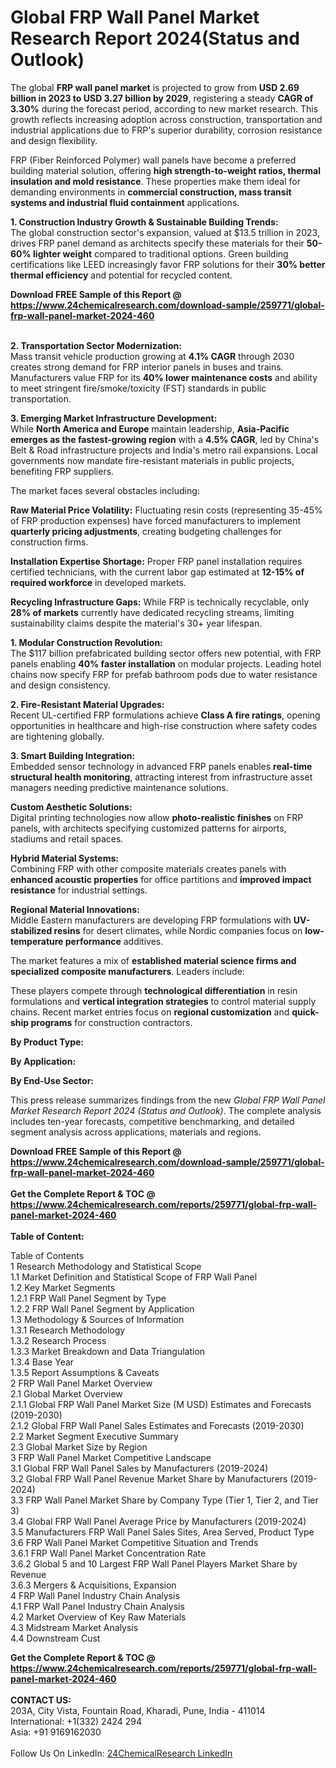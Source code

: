 <h1>Global FRP Wall Panel Market Research Report 2024(Status and Outlook)</h1><p>The global <strong>FRP wall panel market</strong> is projected to grow from <strong>USD 2.69 billion in 2023 to USD 3.27 billion by 2029</strong>, registering a steady <strong>CAGR of 3.30%</strong> during the forecast period, according to new market research. This growth reflects increasing adoption across construction, transportation and industrial applications due to FRP's superior durability, corrosion resistance and design flexibility.</p><p>FRP (Fiber Reinforced Polymer) wall panels have become a preferred building material solution, offering <strong>high strength-to-weight ratios, thermal insulation and mold resistance</strong>. These properties make them ideal for demanding environments in <strong>commercial construction, mass transit systems and industrial fluid containment</strong> applications.</p><p><strong>1. Construction Industry Growth &amp; Sustainable Building Trends:</strong><br>
The global construction sector's expansion, valued at $13.5 trillion in 2023, drives FRP panel demand as architects specify these materials for their <strong>50-60% lighter weight</strong> compared to traditional options. Green building certifications like LEED increasingly favor FRP solutions for their <strong>30% better thermal efficiency</strong> and potential for recycled content.</p><div><b>Download FREE Sample of this Report @ 
            <a href="https://www.24chemicalresearch.com/download-sample/259771/global-frp-wall-panel-market-2024-460">
            https://www.24chemicalresearch.com/download-sample/259771/global-frp-wall-panel-market-2024-460</a></b></div><br><p><strong>2. Transportation Sector Modernization:</strong><br>
Mass transit vehicle production growing at <strong>4.1% CAGR</strong> through 2030 creates strong demand for FRP interior panels in buses and trains. Manufacturers value FRP for its <strong>40% lower maintenance costs</strong> and ability to meet stringent fire/smoke/toxicity (FST) standards in public transportation.</p><p><strong>3. Emerging Market Infrastructure Development:</strong><br>
While <strong>North America and Europe</strong> maintain leadership, <strong>Asia-Pacific emerges as the fastest-growing region</strong> with a <strong>4.5% CAGR</strong>, led by China's Belt &amp; Road infrastructure projects and India's metro rail expansions. Local governments now mandate fire-resistant materials in public projects, benefiting FRP suppliers.</p><p>The market faces several obstacles including:</p><p><strong>Raw Material Price Volatility:</strong> Fluctuating resin costs (representing 35-45% of FRP production expenses) have forced manufacturers to implement <strong>quarterly pricing adjustments</strong>, creating budgeting challenges for construction firms.</p><p><strong>Installation Expertise Shortage:</strong> Proper FRP panel installation requires certified technicians, with the current labor gap estimated at <strong>12-15% of required workforce</strong> in developed markets.</p><p><strong>Recycling Infrastructure Gaps:</strong> While FRP is technically recyclable, only <strong>28% of markets</strong> currently have dedicated recycling streams, limiting sustainability claims despite the material's 30+ year lifespan.</p><p><strong>1. Modular Construction Revolution:</strong><br>
The $117 billion prefabricated building sector offers new potential, with FRP panels enabling <strong>40% faster installation</strong> on modular projects. Leading hotel chains now specify FRP for prefab bathroom pods due to water resistance and design consistency.</p><p><strong>2. Fire-Resistant Material Upgrades:</strong><br>
Recent UL-certified FRP formulations achieve <strong>Class A fire ratings</strong>, opening opportunities in healthcare and high-rise construction where safety codes are tightening globally.</p><p><strong>3. Smart Building Integration:</strong><br>
Embedded sensor technology in advanced FRP panels enables <strong>real-time structural health monitoring</strong>, attracting interest from infrastructure asset managers needing predictive maintenance solutions.</p><p><strong>Custom Aesthetic Solutions:</strong><br>
  Digital printing technologies now allow <strong>photo-realistic finishes</strong> on FRP panels, with architects specifying customized patterns for airports, stadiums and retail spaces.</p><p><strong>Hybrid Material Systems:</strong><br>
  Combining FRP with other composite materials creates panels with <strong>enhanced acoustic properties</strong> for office partitions and <strong>improved impact resistance</strong> for industrial settings.</p><p><strong>Regional Material Innovations:</strong><br>
  Middle Eastern manufacturers are developing FRP formulations with <strong>UV-stabilized resins</strong> for desert climates, while Nordic companies focus on <strong>low-temperature performance</strong> additives.</p><p>The market features a mix of <strong>established material science firms and specialized composite manufacturers</strong>. Leaders include:</p><p>These players compete through <strong>technological differentiation</strong> in resin formulations and <strong>vertical integration strategies</strong> to control material supply chains. Recent market entries focus on <strong>regional customization</strong> and <strong>quick-ship programs</strong> for construction contractors.</p><p><strong>By Product Type:</strong></p><p><strong>By Application:</strong></p><p><strong>By End-Use Sector:</strong></p><p>This press release summarizes findings from the new <em>Global FRP Wall Panel Market Research Report 2024 (Status and Outlook)</em>. The complete analysis includes ten-year forecasts, competitive benchmarking, and detailed segment analysis across applications, materials and regions.</p><div><b>Download FREE Sample of this Report @ 
            <a href="https://www.24chemicalresearch.com/download-sample/259771/global-frp-wall-panel-market-2024-460">
            https://www.24chemicalresearch.com/download-sample/259771/global-frp-wall-panel-market-2024-460</a></b></div><br><div><b>Get the Complete Report & TOC @ 
            <a href="https://www.24chemicalresearch.com/reports/259771/global-frp-wall-panel-market-2024-460">
            https://www.24chemicalresearch.com/reports/259771/global-frp-wall-panel-market-2024-460</a></b></div><br>
            <b>Table of Content:</b><p>Table of Contents<br />
1 Research Methodology and Statistical Scope<br />
1.1 Market Definition and Statistical Scope of FRP Wall Panel<br />
1.2 Key Market Segments<br />
1.2.1 FRP Wall Panel Segment by Type<br />
1.2.2 FRP Wall Panel Segment by Application<br />
1.3 Methodology & Sources of Information<br />
1.3.1 Research Methodology<br />
1.3.2 Research Process<br />
1.3.3 Market Breakdown and Data Triangulation<br />
1.3.4 Base Year<br />
1.3.5 Report Assumptions & Caveats<br />
2 FRP Wall Panel Market Overview<br />
2.1 Global Market Overview<br />
2.1.1 Global FRP Wall Panel Market Size (M USD) Estimates and Forecasts (2019-2030)<br />
2.1.2 Global FRP Wall Panel Sales Estimates and Forecasts (2019-2030)<br />
2.2 Market Segment Executive Summary<br />
2.3 Global Market Size by Region<br />
3 FRP Wall Panel Market Competitive Landscape<br />
3.1 Global FRP Wall Panel Sales by Manufacturers (2019-2024)<br />
3.2 Global FRP Wall Panel Revenue Market Share by Manufacturers (2019-2024)<br />
3.3 FRP Wall Panel Market Share by Company Type (Tier 1, Tier 2, and Tier 3)<br />
3.4 Global FRP Wall Panel Average Price by Manufacturers (2019-2024)<br />
3.5 Manufacturers FRP Wall Panel Sales Sites, Area Served, Product Type<br />
3.6 FRP Wall Panel Market Competitive Situation and Trends<br />
3.6.1 FRP Wall Panel Market Concentration Rate<br />
3.6.2 Global 5 and 10 Largest FRP Wall Panel Players Market Share by Revenue<br />
3.6.3 Mergers & Acquisitions, Expansion<br />
4 FRP Wall Panel Industry Chain Analysis<br />
4.1 FRP Wall Panel Industry Chain Analysis<br />
4.2 Market Overview of Key Raw Materials<br />
4.3 Midstream Market Analysis<br />
4.4 Downstream Cust</p><div><b>Get the Complete Report & TOC @ 
            <a href="https://www.24chemicalresearch.com/reports/259771/global-frp-wall-panel-market-2024-460">
            https://www.24chemicalresearch.com/reports/259771/global-frp-wall-panel-market-2024-460</a></b></div><br><b>CONTACT US:</b><br>
            203A, City Vista, Fountain Road, Kharadi, Pune, India - 411014<br>
            International: +1(332) 2424 294<br>
            Asia: +91 9169162030 <br><br>
            Follow Us On LinkedIn: <a href="https://www.linkedin.com/company/24chemicalresearch/">24ChemicalResearch LinkedIn</a>